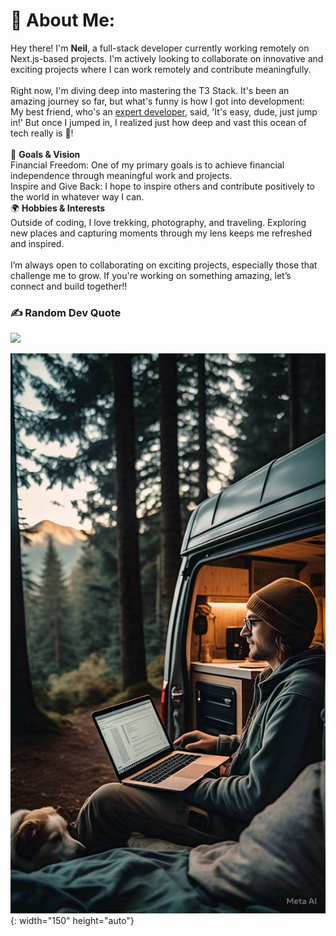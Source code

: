 # 💫 About Me:
Hey there! I'm <b>Neil</b>, a full-stack developer currently working remotely on Next.js-based projects. I'm actively looking to collaborate on innovative and exciting projects where I can work remotely and contribute meaningfully.<br><br>Right now, I'm diving deep into mastering the T3 Stack. It's been an amazing journey so far, but what's funny is how I got into development:<br>My best friend, who's an [expert developer](https://github.com/muadpn), said, 'It's easy, dude, just jump in!' But once I jumped in, I realized just how deep and vast this ocean of tech really is 🌊!<br><br>🎯 <b>Goals & Vision</b><br>Financial Freedom: One of my primary goals is to achieve financial independence through meaningful work and projects.<br>Inspire and Give Back: I hope to inspire others and contribute positively to the world in whatever way I can.<br>🌍 <b>Hobbies & Interests</b><br>Outside of coding, I love trekking, photography, and traveling. Exploring new places and capturing moments through my lens keeps me refreshed and inspired.<br><br>I’m always open to collaborating on exciting projects, especially those that challenge me to grow. If you're working on something amazing, let’s connect and build together!!


### ✍️ Random Dev Quote
![](https://quotes-github-readme.vercel.app/api?type=horizontal&theme=radical)



![Neil Nicholas](https://github.com/neilnicky/neilnicky/blob/main/assets/WhatsApp%20Image%202025-02-07%20at%2011.46.01%20AM.jpeg?raw=true){: width="150" height="auto"}


